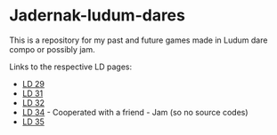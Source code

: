 # Jadernak-ludum-dares

This is a repository for my past and future games made in Ludum dare compo or possibly jam.

Links to the respective LD pages:

* [LD 29](http://www.ludumdare.com/compo/ludum-dare-29/?action=preview&uid=36014)
* [LD 31](http://ludumdare.com/compo/ludum-dare-31/?action=preview&uid=36014)
* [LD 32](http://ludumdare.com/compo/ludum-dare-32/?action=preview&uid=36014)
* [LD 34](http://ludumdare.com/compo/ludum-dare-34/?action=preview&uid=66283) - Cooperated with a friend - Jam (so no source codes)
* [LD 35](http://ludumdare.com/compo/ludum-dare-35/?action=preview&uid=36014)